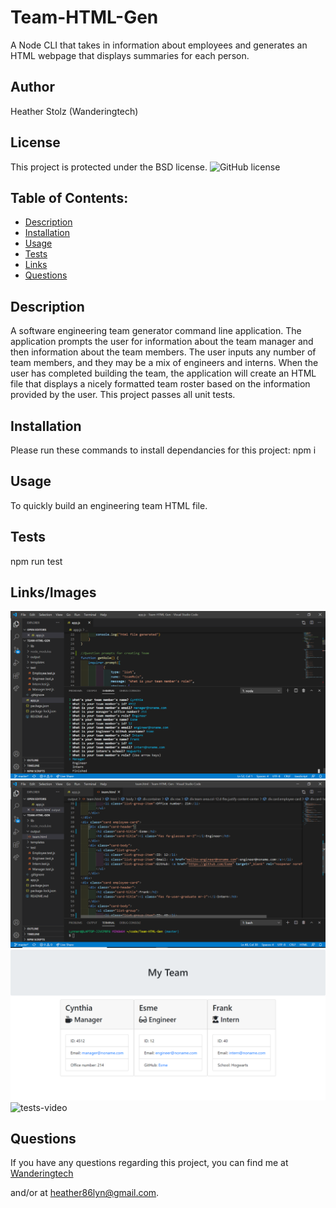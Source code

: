 # Team-HTML-Gen
A Node CLI that takes in information about employees and generates an HTML webpage that displays summaries for each person.

## Author

Heather Stolz (Wanderingtech)

## License

This project is protected under the BSD license.
![GitHub license](https://img.shields.io/badge/license-BSD-blue.svg)   

## Table of Contents:

* [Description](#description)
* [Installation](#installation)
* [Usage](#usage)
* [Tests](#tests)
* [Links](#links)
* [Questions](#questions)

## Description

 A software engineering team generator command line application. The application prompts the user for information about the team manager and then information about the team members. The user inputs any number of team members, and they may be a mix of engineers and interns. When the user has completed building the team, the application will create an HTML file that displays a nicely formatted team roster based on the information provided by the user. 
 This project passes all unit tests. 

## Installation

Please run these commands to install dependancies for this project: npm i

## Usage

To quickly build an engineering team HTML file.

## Tests

npm run test

## Links/Images

![image](./assets/teambuildnode.png)
![image](./assets/htmloutput.png)
![image](./assets/htmlbrowser.png)
![tests-video](https://drive.google.com/file/d/11LQca-NocVhOI9a5wk549u0zgBQkbfy3/view?usp=sharing)
## Questions

If you have any questions regarding this project, you can find me at [Wanderingtech](https://github.com/Wanderingtech) 

and/or at heather86lyn@gmail.com.